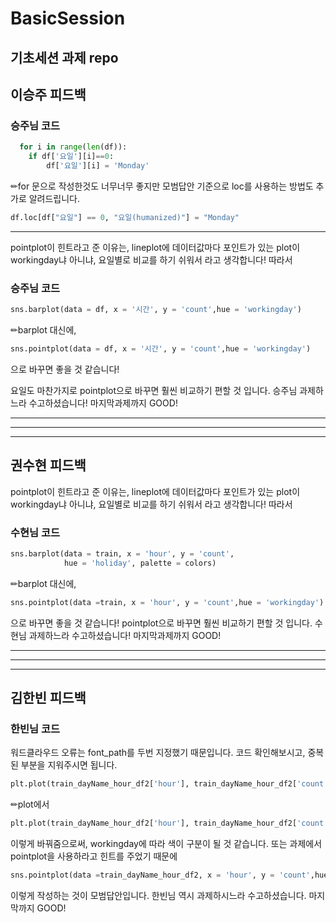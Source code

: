# BasicSession
기초세션 과제 repo
------------
## 이승주 피드백
### 승주님 코드
``` python
  for i in range(len(df)):
    if df['요일'][i]==0:
        df['요일'][i] = 'Monday'
```        
      
✏for 문으로 작성한것도 너무너무 좋지만 모범답안 기준으로 loc를 사용하는 방법도 추가로 알려드립니다.
``` python
df.loc[df["요일"] == 0, "요일(humanized)"] = "Monday"
```
------------
pointplot이 힌트라고 준 이유는, lineplot에 데이터값마다 포인트가 있는 plot이 workingday냐 아니냐, 요일별로 비교를 하기 쉬워서 라고 생각합니다! 따라서
### 승주님 코드
```python
sns.barplot(data = df, x = '시간', y = 'count',hue = 'workingday')
```
✏barplot 대신에,
```python
sns.pointplot(data = df, x = '시간', y = 'count',hue = 'workingday')
```
으로 바꾸면 좋을 것 같습니다!

요일도 마찬가지로 pointplot으로 바꾸면 훨씬 비교하기 편할 것 입니다.
승주님 과제하느라 수고하셨습니다! 마지막과제까지 GOOD!

------------
------------
------------
## 권수현 피드백
pointplot이 힌트라고 준 이유는, lineplot에 데이터값마다 포인트가 있는 plot이 workingday냐 아니냐, 요일별로 비교를 하기 쉬워서 라고 생각합니다! 따라서
### 수현님 코드
```python
sns.barplot(data = train, x = 'hour', y = 'count',
            hue = 'holiday', palette = colors)
```
✏barplot 대신에,
```python
sns.pointplot(data =train, x = 'hour', y = 'count',hue = 'workingday')
```
으로 바꾸면 좋을 것 같습니다!
pointplot으로 바꾸면 훨씬 비교하기 편할 것 입니다.
수현님 과제하느라 수고하셨습니다! 마지막과제까지 GOOD!

------------
------------
------------
## 김한빈 피드백
### 한빈님 코드
워드클라우드 오류는 font_path를 두번 지정했기 때문입니다. 코드 확인해보시고, 중복된 부분을 지워주시면 됩니다.

```python
plt.plot(train_dayName_hour_df2['hour'], train_dayName_hour_df2['count'], marker='s', color='slategray') 
```
✏plot에서
```python
plt.plot(train_dayName_hour_df2['hour'], train_dayName_hour_df2['count'], marker='s', hue='workingday')
```
이렇게 바꿔줌으로써, workingday에 따라 색이 구분이 될 것 같습니다.
또는 과제에서 pointplot을 사용하라고 힌트를 주었기 때문에
```python
sns.pointplot(data =train_dayName_hour_df2, x = 'hour', y = 'count',hue = 'workingday')
```
이렇게 작성하는 것이 모범답안입니다.
한빈님 역시 과제하시느라 수고하셨습니다. 마지막까지 GOOD!
